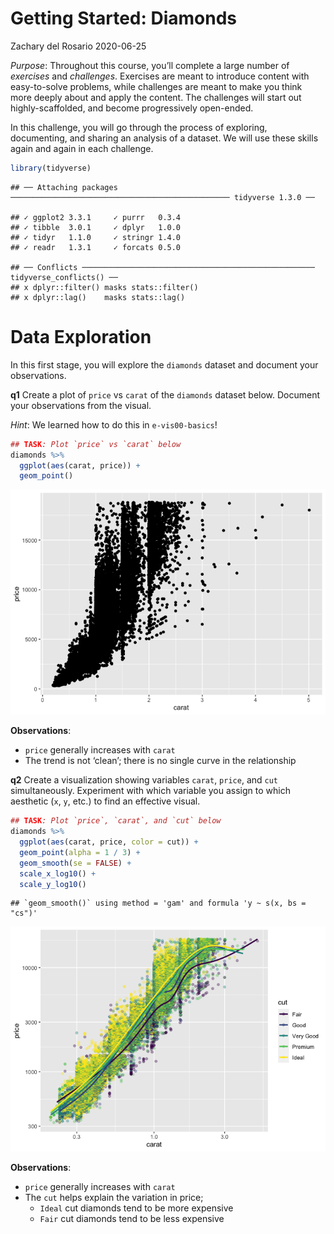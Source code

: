 Getting Started: Diamonds
================
Zachary del Rosario
2020-06-25

*Purpose*: Throughout this course, you’ll complete a large number of
*exercises* and *challenges*. Exercises are meant to introduce content
with easy-to-solve problems, while challenges are meant to make you
think more deeply about and apply the content. The challenges will start
out highly-scaffolded, and become progressively open-ended.

In this challenge, you will go through the process of exploring,
documenting, and sharing an analysis of a dataset. We will use these
skills again and again in each challenge.

``` r
library(tidyverse)
```

    ## ── Attaching packages ───────────────────────────────────────────────── tidyverse 1.3.0 ──

    ## ✓ ggplot2 3.3.1     ✓ purrr   0.3.4
    ## ✓ tibble  3.0.1     ✓ dplyr   1.0.0
    ## ✓ tidyr   1.1.0     ✓ stringr 1.4.0
    ## ✓ readr   1.3.1     ✓ forcats 0.5.0

    ## ── Conflicts ──────────────────────────────────────────────────── tidyverse_conflicts() ──
    ## x dplyr::filter() masks stats::filter()
    ## x dplyr::lag()    masks stats::lag()

# Data Exploration

<!-- -------------------------------------------------- -->

In this first stage, you will explore the `diamonds` dataset and
document your observations.

**q1** Create a plot of `price` vs `carat` of the `diamonds` dataset
below. Document your observations from the visual.

*Hint*: We learned how to do this in `e-vis00-basics`\!

``` r
## TASK: Plot `price` vs `carat` below
diamonds %>%
  ggplot(aes(carat, price)) +
  geom_point()
```

![](c00-diamonds-solution_files/figure-gfm/q1-task-1.png)<!-- -->

**Observations**:

  - `price` generally increases with `carat`
  - The trend is not ‘clean’; there is no single curve in the
    relationship

**q2** Create a visualization showing variables `carat`, `price`, and
`cut` simultaneously. Experiment with which variable you assign to which
aesthetic (`x`, `y`, etc.) to find an effective visual.

``` r
## TASK: Plot `price`, `carat`, and `cut` below
diamonds %>%
  ggplot(aes(carat, price, color = cut)) +
  geom_point(alpha = 1 / 3) +
  geom_smooth(se = FALSE) +
  scale_x_log10() +
  scale_y_log10()
```

    ## `geom_smooth()` using method = 'gam' and formula 'y ~ s(x, bs = "cs")'

![](c00-diamonds-solution_files/figure-gfm/q2-task-1.png)<!-- -->

**Observations**:

  - `price` generally increases with `carat`
  - The `cut` helps explain the variation in price;
      - `Ideal` cut diamonds tend to be more expensive
      - `Fair` cut diamonds tend to be less expensive
